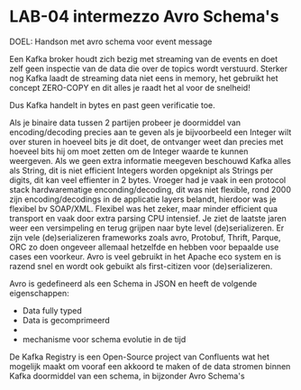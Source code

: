 # LAB-04 intermezzo Avro Schema's  

DOEL: Handson met avro schema voor event message 

Een Kafka broker houdt zich bezig met streaming van de events en doet zelf geen inspectie van de data die over de topics wordt verstuurd. Sterker nog Kafka laadt de streaming data niet eens in memory, het gebruikt het concept ZERO-COPY en dit alles je raadt het al voor de snelheid!

Dus Kafka handelt in bytes en past geen verificatie toe.

Als je binaire data tussen 2 partijen probeer je doormiddel van encoding/decoding precies aan te geven als je bijvoorbeeld een Integer wilt over sturen in hoeveel bits je dit doet, de ontvanger weet dan precies met hoeveel bits hij om moet zetten om de Integer waarde te kunnen weergeven.
Als we geen extra informatie meegeven beschouwd Kafka alles als String, dit is niet efficient Integers worden opgeknipt als Strings per digits, dit kan veel effienter in 2 bytes. 
Vroeger had je vaak in een protocol stack hardwarematige enconding/decoding, dit was niet flexible, rond 2000 zijn encoding/decodings in de applicatie layers belandt, hierdoor was je flexibel bv SOAP/XML. Flexibel was het zeker, maar minder efficient qua transport en vaak door extra parsing CPU intensief. Je ziet de laatste jaren weer een versimpeling en terug grijpen naar byte level (de)serializeren. 
Er zijn vele  (de)serializeren frameworks zoals avro, Protobuf, Thrift, Parque, ORC zo doen ongeveer allemaal hetzelfde en hebben voor bepaalde use cases een voorkeur. Avro is veel gebruikt in het Apache eco system en is razend snel en wordt ook gebuikt als first-citizen voor (de)serializeren.

Avro is gedefineerd als een Schema in JSON en heeft de volgende eigenschappen:
- Data fully typed
- Data is gecomprimeerd  
- 
- mechanisme voor schema evolutie in de tijd





De Kafka Registry is een Open-Source project van Confluents wat het mogelijk maakt om vooraf een akkoord te maken of de data stromen binnen Kafka doormiddel van een schema, in bijzonder Avro Schema's